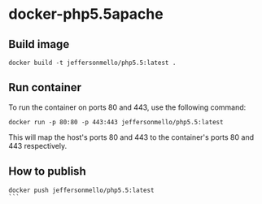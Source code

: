 # docker-php5.5apache

## Build image

```
docker build -t jeffersonmello/php5.5:latest .
```

## Run container

To run the container on ports 80 and 443, use the following command:

```
docker run -p 80:80 -p 443:443 jeffersonmello/php5.5:latest
```

This will map the host's ports 80 and 443 to the container's ports 80 and 443 respectively.


## How to publish

````
docker push jeffersonmello/php5.5:latest
```
